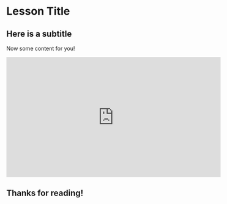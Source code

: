 # Lesson Title

## Here is a subtitle

Now some content for you!

<iframe width="560" height="315" src="https://www.youtube.com/embed/ujrCLHNGelk" frameborder="0" allowfullscreen></iframe>

## Thanks for reading!
